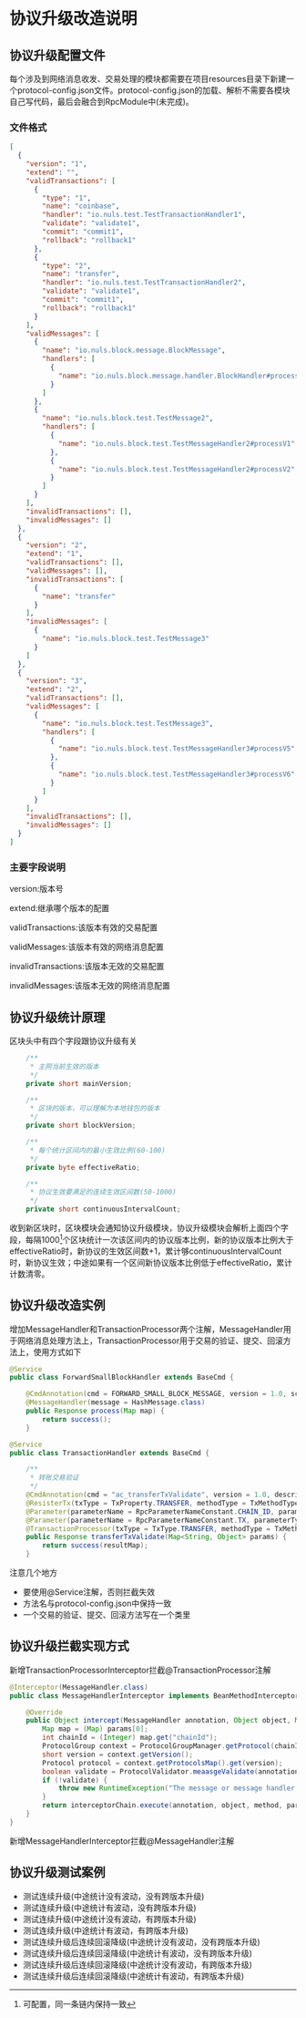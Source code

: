 # 协议升级改造说明

## 协议升级配置文件

每个涉及到网络消息收发、交易处理的模块都需要在项目resources目录下新建一个protocol-config.json文件。protocol-config.json的加载、解析不需要各模块自己写代码，最后会融合到RpcModule中(未完成)。

### 文件格式

```json
[
  {
    "version": "1",
    "extend": "",
    "validTransactions": [
      {
        "type": "1",
        "name": "coinbase",
        "handler": "io.nuls.test.TestTransactionHandler1",
        "validate": "validate1",
        "commit": "commit1",
        "rollback": "rollback1"
      },
      {
        "type": "2",
        "name": "transfer",
        "handler": "io.nuls.test.TestTransactionHandler2",
        "validate": "validate1",
        "commit": "commit1",
        "rollback": "rollback1"
      }
    ],
    "validMessages": [
      {
        "name": "io.nuls.block.message.BlockMessage",
        "handlers": [
          {
            "name": "io.nuls.block.message.handler.BlockHandler#processV1"
          }
        ]
      },
      {
        "name": "io.nuls.block.test.TestMessage2",
        "handlers": [
          {
            "name": "io.nuls.block.test.TestMessageHandler2#processV1"
          },
          {
            "name": "io.nuls.block.test.TestMessageHandler2#processV2"
          }
        ]
      }
    ],
    "invalidTransactions": [],
    "invalidMessages": []
  },
  {
    "version": "2",
    "extend": "1",
    "validTransactions": [],
    "validMessages": [],
    "invalidTransactions": [
      {
        "name": "transfer"
      }
    ],
    "invalidMessages": [
      {
        "name": "io.nuls.block.test.TestMessage3"
      }
    ]
  },
  {
    "version": "3",
    "extend": "2",
    "validTransactions": [],
    "validMessages": [
      {
        "name": "io.nuls.block.test.TestMessage3",
        "handlers": [
          {
            "name": "io.nuls.block.test.TestMessageHandler3#processV5"
          },
          {
            "name": "io.nuls.block.test.TestMessageHandler3#processV6"
          }
        ]
      }
    ],
    "invalidTransactions": [],
    "invalidMessages": []
  }
]
```

### 主要字段说明

version:版本号

extend:继承哪个版本的配置

validTransactions:该版本有效的交易配置

validMessages:该版本有效的网络消息配置

invalidTransactions:该版本无效的交易配置

invalidMessages:该版本无效的网络消息配置

## 协议升级统计原理

区块头中有四个字段跟协议升级有关
```java
    /**
     * 主网当前生效的版本
     */
    private short mainVersion;

    /**
     * 区块的版本，可以理解为本地钱包的版本
     */
    private short blockVersion;

    /**
     * 每个统计区间内的最小生效比例(60-100)
     */
    private byte effectiveRatio;

    /**
     * 协议生效要满足的连续生效区间数(50-1000)
     */
    private short continuousIntervalCount;
```
收到新区块时，区块模块会通知协议升级模块，协议升级模块会解析上面四个字段，每隔1000[^1]个区块统计一次该区间内的协议版本比例，新的协议版本比例大于effectiveRatio时，新协议的生效区间数+1，累计够continuousIntervalCount时，新协议生效；中途如果有一个区间新协议版本比例低于effectiveRatio，累计计数清零。

## 协议升级改造实例

增加MessageHandler和TransactionProcessor两个注解，MessageHandler用于网络消息处理方法上，TransactionProcessor用于交易的验证、提交、回滚方法上，使用方式如下

```java
@Service
public class ForwardSmallBlockHandler extends BaseCmd {

    @CmdAnnotation(cmd = FORWARD_SMALL_BLOCK_MESSAGE, version = 1.0, scope = Constants.PUBLIC, description = "")
    @MessageHandler(message = HashMessage.class)
    public Response process(Map map) {
        return success();
    }
```

```java
@Service
public class TransactionHandler extends BaseCmd {

    /**
     * 转账交易验证
     */
    @CmdAnnotation(cmd = "ac_transferTxValidate", version = 1.0, description = "create transfer transaction validate 1.0")
    @ResisterTx(txType = TxProperty.TRANSFER, methodType = TxMethodType.VALID, methodName = "ac_transferTxValidate")
    @Parameter(parameterName = RpcParameterNameConstant.CHAIN_ID, parameterType = "int")
    @Parameter(parameterName = RpcParameterNameConstant.TX, parameterType = "String")
    @TransactionProcessor(txType = TxType.TRANSFER, methodType = TxMethodType.VALID)
    public Response transferTxValidate(Map<String, Object> params) {
        return success(resultMap);
    }
```

注意几个地方

- 要使用@Service注解，否则拦截失效
- 方法名与protocol-config.json中保持一致
- 一个交易的验证、提交、回滚方法写在一个类里

## 协议升级拦截实现方式

新增TransactionProcessorInterceptor拦截@TransactionProcessor注解

```java
@Interceptor(MessageHandler.class)
public class MessageHandlerInterceptor implements BeanMethodInterceptor<MessageHandler> {

    @Override
    public Object intercept(MessageHandler annotation, Object object, Method method, Object[] params, BeanMethodInterceptorChain interceptorChain) throws Throwable {
        Map map = (Map) params[0];
        int chainId = (Integer) map.get("chainId");
        ProtocolGroup context = ProtocolGroupManager.getProtocol(chainId);
        short version = context.getVersion();
        Protocol protocol = context.getProtocolsMap().get(version);
        boolean validate = ProtocolValidator.meaasgeValidate(annotation.message(), object.getClass().getSuperclass(), protocol, method.getName());
        if (!validate) {
            throw new RuntimeException("The message or message handler is not available in the current version!");
        }
        return interceptorChain.execute(annotation, object, method, params);
    }
}
```

新增MessageHandlerInterceptor拦截@MessageHandler注解

## 协议升级测试案例

- 测试连续升级(中途统计没有波动，没有跨版本升级)
- 测试连续升级(中途统计有波动，没有跨版本升级)
- 测试连续升级(中途统计没有波动，有跨版本升级)
- 测试连续升级(中途统计有波动，有跨版本升级)
- 测试连续升级后连续回滚降级(中途统计没有波动，没有跨版本升级)
- 测试连续升级后连续回滚降级(中途统计有波动，没有跨版本升级)
- 测试连续升级后连续回滚降级(中途统计没有波动，有跨版本升级)
- 测试连续升级后连续回滚降级(中途统计有波动，有跨版本升级)

[^1]:可配置，同一条链内保持一致

